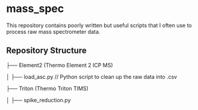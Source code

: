 # mass_spec
This repository contains poorly written but useful scripts that I often use to process raw mass spectrometer data.

## Repository Structure
├── Element2 (Thermo Element 2 ICP MS)

│   ├── load_asc.py     // Python script to clean up the raw data into .csv

├── Triton    (Thermo Triton TIMS)

│   ├── spike_reduction.py
